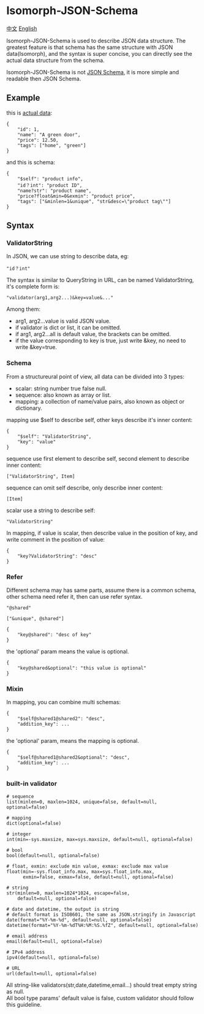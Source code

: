 # Isomorph-JSON-Schema

[中文](Isomorph-JSON-Schema.md) [English](Isomorph-JSON-Schema-en.md)

Isomorph-JSON-Schema is used to describe JSON data structure. The greatest feature is that schema has the same structure with JSON data(Isomorph), and the syntax is super concise, you can directly see the actual data structure from the schema.

Isomorph-JSON-Schema is not [JSON Schema](http://json-schema.org),
it is more simple and readable then JSON Schema.

## Example

this is [actual data](http://json-schema.org/example1.html):

    {
        "id": 1,
        "name": "A green door",
        "price": 12.50,
        "tags": ["home", "green"]
    }

and this is schema:

    {
        "$self": "product info",
        "id？int": "product ID",
        "name?str": "product name",
        "price?float&min=0&exmin": "product price",
        "tags": ["&minlen=1&unique", "str&desc=\"product tag\""]
    }


## Syntax

### ValidatorString

In JSON, we can use string to describe data, eg:

    "id？int"

The syntax is similar to QueryString in URL, can be named ValidatorString,
it's complete form is:

    "validator(arg1,arg2...)&key=value&..."

Among them:

- arg1, arg2...value is valid JSON value.
- if validator is dict or list, it can be omitted.
- if arg1, arg2...all is default value, the brackets can be omitted.
- if the value corresponding to key is true, just write &key, no need to write &key=true.

### Schema

From a structureural point of view, all data can be divided into 3 types:

- scalar: string number true false null.
- sequence: also known as array or list.
- mapping: a collection of name/value pairs, also known as object or dictionary.

mapping use $self to describe self, other keys describe it's inner content:

	{
		"$self": "ValidatorString",
		"key": "value"
	}

sequence use first element to describe self, second element to describe inner content:

	["ValidatorString", Item]

sequence can omit self describe, only describe inner content:

    [Item]

scalar use a string to describe self:

	"ValidatorString"

In mapping, if value is scalar, then describe value in the position of key,
and write comment in the position of value:

    {
        "key?ValidatorString": "desc"
    }


### Refer

Different schema may has same parts, assume there is a common schema, other schema need refer it, then can use refer syntax.

    "@shared"

    ["&unique", @shared"]

    {
        "key@shared": "desc of key"
    }

the 'optional' param means the value is optional.

    {
        "key@shared&optional": "this value is optional"
    }


### Mixin

In mapping, you can combine multi schemas:

    {
        "$self@shared1@shared2": "desc",
        "addition_key": ...
    }

the 'optional' param, means the mapping is optional.

    {
        "$self@shared1@shared2&optional": "desc",
        "addition_key": ...
    }


### built-in validator

    # sequence
    list(minlen=0, maxlen=1024, unique=false, default=null, optional=false)

    # mapping
    dict(optional=false)

    # integer
    int(min=-sys.maxsize, max=sys.maxsize, default=null, optional=false)

    # bool
    bool(default=null, optional=false)

    # float, exmin: exclude min value, exmax: exclude max value
    float(min=-sys.float_info.max, max=sys.float_info.max,
          exmin=false, exmax=false, default=null, optional=false)

    # string
    str(minlen=0, maxlen=1024*1024, escape=false,
        default=null, optional=false)

    # date and datetime, the output is string
    # default format is ISO8601, the same as JSON.stringify in Javascript
    date(format="%Y-%m-%d", default=null, optional=false)
    datetime(format="%Y-%m-%dT%H:%M:%S.%fZ", default=null, optional=false)

    # email address
    email(default=null, optional=false)

    # IPv4 address
    ipv4(default=null, optional=false)

    # URL
    url(default=null, optional=false)

All string-like validators(str,date,datetime,email...) should treat empty string as null.  
All bool type params' default value is false,
custom validator should follow this guideline.
